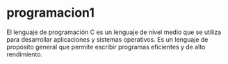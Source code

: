 # programacion1
El lenguaje de programación C es un lenguaje de nivel medio que se utiliza para desarrollar aplicaciones y sistemas operativos. Es un lenguaje de propósito general que permite escribir programas eficientes y de alto rendimiento. 
